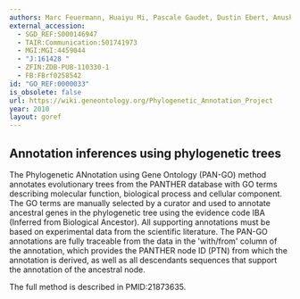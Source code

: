 ```yaml
---
authors: Marc Feuermann, Huaiyu Mi, Pascale Gaudet, Dustin Ebert, Anushya Muruganujan, Paul Thomas
external_accession:
  - SGD_REF:S000146947
  - TAIR:Communication:501741973
  - MGI:MGI:4459044
  - "J:161428 "
  - ZFIN:ZDB-PUB-110330-1
  - FB:FBrf0258542
id: "GO_REF:0000033"
is_obsolete: false
url: https://wiki.geneontology.org/Phylogenetic_Annotation_Project
year: 2010
layout: goref
---
```


## Annotation inferences using phylogenetic trees
The Phylogenetic ANnotation using Gene Ontology (PAN-GO) method annotates evolutionary trees from the PANTHER database with GO terms describing molecular function, biological process and cellular component. The GO terms are manually selected by a curator and used to annotate ancestral genes in the phylogenetic tree using the evidence code IBA (Inferred from Biological Ancestor). All supporting annotations must be based on experimental data from the scientific literature. The PAN-GO annotations are fully traceable from the data in the 'with/from' column of the annotation, which provides the PANTHER node ID (PTN) from which the annotation is derived, as well as all descendants sequences that support the annotation of the ancestral node. 
 
The full method is described in PMID:21873635.
 
